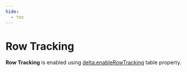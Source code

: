 ```yaml
---
hide:
  - toc
---
```


# Row Tracking

**Row Tracking** is enabled using [delta.enableRowTracking](../DeltaConfigs.md#ROW_TRACKING_ENABLED) table property.

